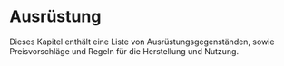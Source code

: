 # Ausrüstung

Dieses Kapitel enthält eine Liste von Ausrüstungsgegenständen, sowie Preisvorschläge und Regeln für die Herstellung
und Nutzung.
